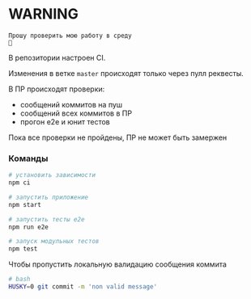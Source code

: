 # WARNING

```
Прошу проверить мою работу в среду
🙏
```

В репозитории настроен CI.

Изменения в ветке `master` происходят только через пулл реквесты.

В ПР происходят проверки:

- сообщений коммитов на пуш
- сообщений всех коммитов в ПР
- прогон е2е и юнит тестов

Пока все проверки не пройдены, ПР не может быть замержен

### Команды

```sh
# установить зависимости
npm ci

# запустить приложение
npm start

# запустить тесты е2е
npm run e2e

# запуск модульных тестов
npm test
```

Чтобы пропустить локальную валидацию сообщения коммита

```sh
# bash
HUSKY=0 git commit -m 'non valid message'
```
